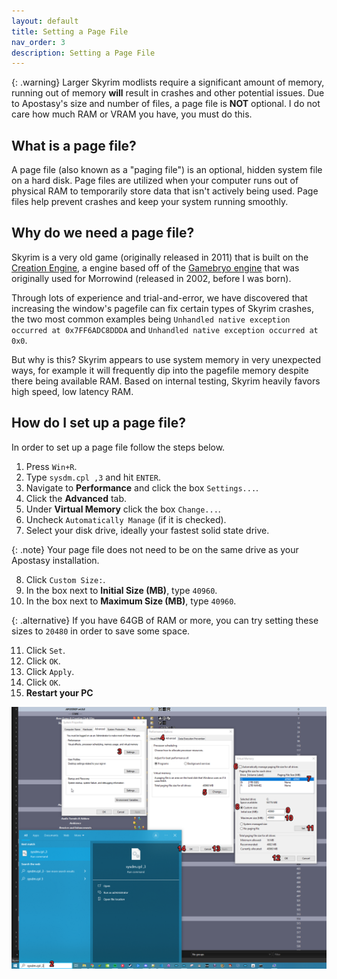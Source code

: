 ```yaml
---
layout: default
title: Setting a Page File
nav_order: 3
description: Setting a Page File
---
```


{: .warning}
Larger Skyrim modlists require a significant amount of memory, running out of memory **will** result in crashes and other potential issues. 
Due to Apostasy's size and number of files, a page file is **NOT** optional. I do not care how much RAM or VRAM you have, you must do this.

## What is a page file?

A page file (also known as a "paging file") is an optional, hidden system file on a hard disk. Page files are utilized when your computer runs out of physical RAM to temporarily store data that isn't actively being used. Page files help prevent crashes and keep your system running smoothly.

## Why do we need a page file?

Skyrim is a very old game (originally released in 2011) that is built on the <a href="https://en.wikipedia.org/wiki/Creation_Engine" target="_blank" rel="noopener noreferrer">Creation Engine</a>, a engine based off of the <a href="https://en.wikipedia.org/wiki/Gamebryo" target="_blank" rel="noopener noreferrer">Gamebryo engine</a> that was originally used for Morrowind (released in 2002, before I was born).

Through lots of experience and trial-and-error, we have discovered that increasing the window's pagefile can fix certain types of Skyrim crashes, the two most common examples being `Unhandled native exception occurred at 0x7FF6ADC8DDDA` and `Unhandled native exception occurred at 0x0`.

But why is this? Skyrim appears to use system memory in very unexpected ways, for example it will frequently dip into the pagefile memory despite there being available RAM. Based on internal testing, Skyrim heavily favors high speed, low latency RAM.

## How do I set up a page file?

In order to set up a page file follow the steps below.

 1. Press `Win+R`.
 2. Type `sysdm.cpl ,3` and hit `ENTER`.
 3. Navigate to **Performance** and click the box `Settings...`.
 4. Click the **Advanced** tab.
 5. Under **Virtual Memory** click the box `Change...`.
 6. Uncheck `Automatically Manage` (if it is checked).
 7. Select your disk drive, ideally your fastest solid state drive.

{: .note}
Your page file does not need to be on the same drive as your Apostasy installation.

 8. Click `Custom Size:`.
 9. In the box next to **Initial Size (MB)**, type `40960`.
 10. In the box next to **Maximum Size (MB)**, type `40960`.

{: .alternative}
If you have 64GB of RAM or more, you can try setting these sizes to `20480` in order to save some space.

 11. Click `Set`.
 12. Click `OK`.
 13. Click `Apply`.
 14. Click `OK`.
 15. **Restart your PC**

![](/Assets/pagefile.png)